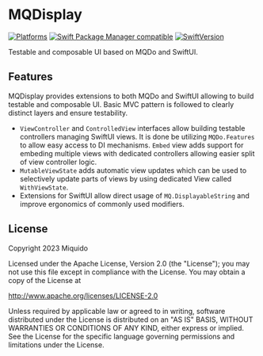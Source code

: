 # MQDisplay

[![Platforms](https://img.shields.io/badge/platform-iOS%20|%20iPadOS%20|%20macOS-gray.svg?style=flat)]()
[![Swift Package Manager compatible](https://img.shields.io/badge/Swift%20Package%20Manager-compatible-brightgreen.svg)](https://github.com/apple/swift-package-manager)
[![SwiftVersion](https://img.shields.io/badge/Swift-5.7-brightgreen.svg)]()

Testable and composable UI based on MQDo and SwiftUI.

## Features

MQDisplay provides extensions to both MQDo and SwiftUI allowing to build testable and composable UI. Basic MVC pattern is followed to clearly distinct layers and ensure testability.
- `ViewController` and `ControlledView` interfaces allow building testable controllers managing SwiftUI views. It is done be utilizing `MQDo.Features` to allow easy access to DI mechanisms. `Embed` view adds support for embeding multiple views with dedicated controllers allowing easier split of view controller logic.
- `MutableViewState` adds automatic view updates which can be used to selectively update parts of views by using dedicated View called `WithViewState`.
- Extensions for SwiftUI allow direct usage of `MQ.DisplayableString` and improve ergonomics of commonly used modifiers.

## License

Copyright 2023 Miquido

Licensed under the Apache License, Version 2.0 (the "License"); you may not use this file except in compliance with the License. You may obtain a copy of the License at

http://www.apache.org/licenses/LICENSE-2.0

Unless required by applicable law or agreed to in writing, software distributed under the License is distributed on an "AS IS" BASIS, WITHOUT WARRANTIES OR CONDITIONS OF ANY KIND, either express or implied. See the License for the specific language governing permissions and limitations under the License.
